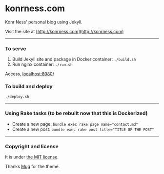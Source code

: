# konrness.com

Konr Ness' personal blog using Jekyll.

Visit the site at [http://konrness.com](http://konrness.com)

---

### To serve

1. Build Jekyll site and package in Docker container: `./build.sh`
2. Run nginx container: `./run.sh`

Access, [localhost:8080/](http://localhost:8080/)

### To build and deploy

    ./deploy.sh

---

### Using Rake tasks (to be rebuilt now that this is Dockerized)

* Create a new page: `bundle exec rake page name="contact.md"`
* Create a new post: `bundle exec rake post title="TITLE OF THE POST"`

---

### Copyright and license

It is under [the MIT license](/LICENSE).

Thanks [Mug](http://nandomoreira.me/mug/) for the theme.
